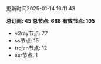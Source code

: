 更新时间2025-01-14 16:11:43

**总订阅: 45**
**总节点: 688**
**有效节点: 105**
- v2ray节点: 77
- ss节点: 15
- trojan节点: 12
- ssr节点: 1
